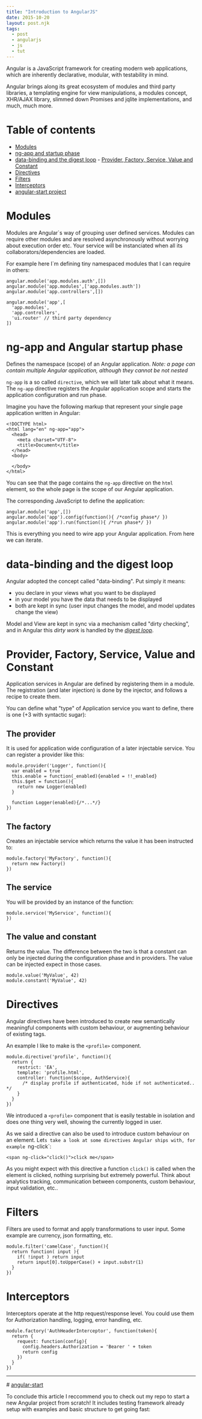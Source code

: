 ```yaml
---
title: "Introduction to AngularJS"
date: 2015-10-20
layout: post.njk
tags:
  - post
  - angularjs
  - js
  - tut
---
```


Angular is a JavaScript framework for creating modern web applications,
which are inherently declarative, modular, with testability in mind.

Angular brings along its great ecosystem of modules and third party libraries,
a templating engine for view manipulations, a modules concept, XHR/AJAX library,
slimmed down Promises and jqlite implementations, and much, much more.

# Table of contents

- [Modules](#modules)
- [ng-app and startup phase](#ng-app-and-angular-startup-phase)
- [data-binding and the digest loop](#data-binding-and-the-digest-loop)
- [Provider, Factory, Service, Value and Constant](#provider-factory-service-value-and-constant)
- [Directives](#directives)
- [Filters](#filters)
- [Interceptors](#interceptors)
- [angular-start project](https://github.com/christian-fei/angular-start)

# Modules

Modules are Angular`s way of grouping user defined services.
Modules can require other modules and are resolved asynchronously without
worrying about execution order etc. Your service will be instanciated when all
its collaborators/dependencies are loaded.

For example here I`m defining tiny namespaced modules that I can require in others:

```
angular.module('app.modules.auth',[])
angular.module('app.modules',['app.modules.auth'])
angular.module('app.controllers',[])

angular.module('app',[
  'app.modules',
  'app.controllers',
  'ui.router' // third party dependency
])
```


# ng-app and Angular startup phase

Defines the namespace (scope) of an Angular application.
*Note: a page can contain multiple Angular application, although they cannot be not nested*

`ng-app` is a so called `directive`, which we will later talk about what it means.
The `ng-app` directive registers the Angular application scope and starts the application
configuration and run phase.

Imagine you have the following markup that represent your single page application written in Angular:

```
<!DOCTYPE html>
<html lang="en" ng-app="app">
  <head>
    <meta charset="UTF-8">
    <title>Document</title>
  </head>
  <body>

  </body>
</html>
```

You can see that the page contains the `ng-app` directive on the `html` element,
so the whole page is the scope of our Angular application.

The corresponding JavaScript to define the application:

```
angular.module('app',[])
angular.module('app').config(function(){ /*config phase*/ })
angular.module('app').run(function(){ /*run phase*/ })
```

This is everything you need to wire app your Angular application. From here we can iterate.


# data-binding and the digest loop

Angular adopted the concept called "data-binding".
Put simply it means:
- you declare in your views what you want to be displayed
- in your model you have the data that needs to be displayed
- both are kept in sync (user input changes the model, and model updates change the view)

Model and View are kept in sync via a mechanism called "dirty checking", and in Angular this *dirty work*
is handled by the [*digest loop*](https://www.ng-book.com/p/The-Digest-Loop-and-apply/).

# Provider, Factory, Service, Value and Constant

Application services in Angular are defined by registering them in a module. The registration (and later injection)
is done by the injector, and follows a recipe to create them.

You can define what "type" of Application service you want to define, there is one (+3 with syntactic sugar):

## The provider

It is used for application wide configuration of a later injectable service.
You can register a provider like this:

```
module.provider('Logger', function(){
  var enabled = true
  this.enable = function(_enabled){enabled = !!_enabled}
  this.$get = function(){
    return new Logger(enabled)
  }

  function Logger(enabled){/*...*/}
})
```

## The factory

Creates an injectable service which returns the value it has been instructed to:

```
module.factory('MyFactory', function(){
  return new Factory()
})
```

## The service

You will be provided by an instance of the function:

```
module.service('MyService', function(){
})
```

## The value and constant

Returns the value. The difference between the two is that a constant can only be injected
during the configuration phase and in providers. The value can be injected expect in those cases.

```
module.value('MyValue', 42)
module.constant('MyValue', 42)
```


# Directives

Angular directives have been introduced to create new semantically meaningful components with custom behaviour, or augmenting
behaviour of existing tags.

An example I like to make is the `<profile>` component.

```
module.directive('profile', function(){
  return {
    restrict: 'EA',
    template: 'profile.html',
    controller: function($scope, AuthService){
      /* display profile if authenticated, hide if not authenticated.. */
    }
  }
})
```

We introduced a `<profile>` component that is easily testable in isolation and does one thing very well,
showing the currently logged in user.

As we said a directive can also be used to introduce custom behaviour on an element.
Let`s take a look at some directives Angular ships with, for example `ng-click`:

```
<span ng-click="click()">click me</span>
```

As you might expect with this directive a function `click()` is called when the element is clicked,
nothing surprising but extremely powerful. Think about analytics tracking, communication between components,
custom behaviour, input validation, etc..



# Filters

Filters are used to format and apply transformations to user input.
Some example are currency, json formatting, etc.

```
module.filter('camelCase', function(){
  return function( input ){
    if( !input ) return input
    return input[0].toUpperCase() + input.substr(1)
  }
})
```


# Interceptors

Interceptors operate at the http request/response level. You could use them for
Authorization handling, logging, error handling, etc.

```
module.factory('AuthHeaderInterceptor', function(token){
  return {
    request: function(config){
      config.headers.Authorization = 'Bearer ' + token
      return config
    })
  }
})
```


---

# [angular-start](https://github.com/christian-fei/angular-start)

To conclude this article I reccommend you to check out my repo to start a new Angular project from scratch!
It includes testing framework already setup with examples and basic structure to get going fast:

